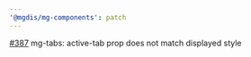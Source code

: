```yaml
---
'@mgdis/mg-components': patch
---
```


[#387](https://gitlab.mgdis.fr/core/core-ui/core-ui/-/issues/387) mg-tabs: active-tab prop does not match displayed style
